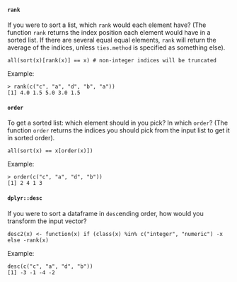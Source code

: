#### `rank`
If you were to sort a list, which `rank` would each element have?
(The function `rank` returns the index position each element would have in a sorted list. If there are several equal equal elements, `rank` will return the average of the indices, unless `ties.method` is specified as something else).
```
all(sort(x)[rank(x)] == x) # non-integer indices will be truncated
```
Example:
```
> rank(c("c", "a", "d", "b", "a"))
[1] 4.0 1.5 5.0 3.0 1.5
``` 

#### `order`
To get a sorted list: which element should in you pick? In which `order`? 
(The function `order` returns the indices you should pick from the input list to get it in sorted order).
```
all(sort(x) == x[order(x)])
```
Example:
```
> order(c("c", "a", "d", "b"))
[1] 2 4 1 3
```

#### `dplyr::desc`
If you were to sort a dataframe in `desc`ending order, how would you transform the input vector?
```
desc2(x) <- function(x) if (class(x) %in% c("integer", "numeric") -x else -rank(x)
```
Example:
```
desc(c("c", "a", "d", "b"))
[1] -3 -1 -4 -2
```

<!--stackedit_data:
eyJoaXN0b3J5IjpbMTM1Mjc5NjU3MSwtOTIzNzU4NTQsLTI4OD
Y4NzA4OCwxMTk2NzM3Njg2LC0xMjA4OTkyODcwLDE3NDQ4OTU1
MzYsLTE2OTc1MDYzMzUsMTU1OTM5MjYyNywtNjI4MjkxNzk1LC
0xMzYwNzU3MTM2LDE5MDExODM4MzldfQ==
-->
